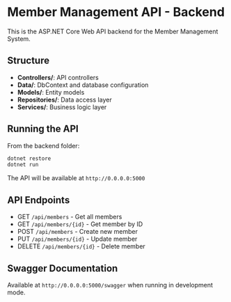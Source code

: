 
# Member Management API - Backend

This is the ASP.NET Core Web API backend for the Member Management System.

## Structure
- **Controllers/**: API controllers
- **Data/**: DbContext and database configuration  
- **Models/**: Entity models
- **Repositories/**: Data access layer
- **Services/**: Business logic layer

## Running the API

From the backend folder:
```bash
dotnet restore
dotnet run
```

The API will be available at `http://0.0.0.0:5000`

## API Endpoints
- GET `/api/members` - Get all members
- GET `/api/members/{id}` - Get member by ID
- POST `/api/members` - Create new member
- PUT `/api/members/{id}` - Update member
- DELETE `/api/members/{id}` - Delete member

## Swagger Documentation
Available at `http://0.0.0.0:5000/swagger` when running in development mode.
